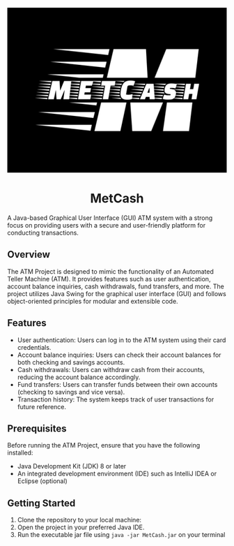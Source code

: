 ![demo](https://raw.githubusercontent.com/Tito-Osemobor/MetCash/main/assets/darkmetcash.png)
<h1 align="center">
  MetCash
</h1>

A Java-based Graphical User Interface (GUI) ATM system with a strong focus on providing users with a secure and user-friendly platform for conducting transactions.

## Overview

The ATM Project is designed to mimic the functionality of an Automated Teller Machine (ATM). It provides features such as user authentication, account balance inquiries, cash withdrawals, fund transfers, and more. The project utilizes Java Swing for the graphical user interface (GUI) and follows object-oriented principles for modular and extensible code.

## Features

- User authentication: Users can log in to the ATM system using their card credentials.
- Account balance inquiries: Users can check their account balances for both checking and savings accounts.
- Cash withdrawals: Users can withdraw cash from their accounts, reducing the account balance accordingly.
- Fund transfers: Users can transfer funds between their own accounts (checking to savings and vice versa).
- Transaction history: The system keeps track of user transactions for future reference.

## Prerequisites

Before running the ATM Project, ensure that you have the following installed:

- Java Development Kit (JDK) 8 or later
- An integrated development environment (IDE) such as IntelliJ IDEA or Eclipse (optional)

## Getting Started

1. Clone the repository to your local machine:
2. Open the project in your preferred Java IDE.
3. Run the executable jar file using `java -jar MetCash.jar` on your terminal
